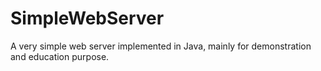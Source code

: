 # SimpleWebServer
A very simple web server implemented in Java, mainly for demonstration and education purpose.
